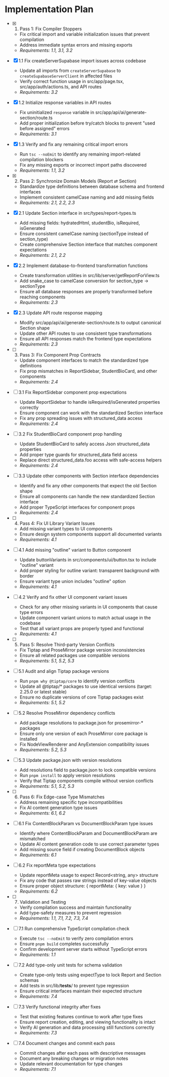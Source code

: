 # Implementation Plan

- [x] 1. Pass 1: Fix Compiler Stoppers
  - Fix critical import and variable initialization issues that prevent compilation
  - Address immediate syntax errors and missing exports
  - _Requirements: 1.1, 3.1, 3.2_

- [x] 1.1 Fix createServerSupabase import issues across codebase
  - Update all imports from `createServerSupabase` to `createSupabaseServerClient` in affected files
  - Verify correct function usage in src/app/page.tsx, src/app/auth/actions.ts, and API routes
  - _Requirements: 3.2_

- [x] 1.2 Initialize response variables in API routes
  - Fix uninitialized `response` variable in src/app/api/ai/generate-section/route.ts
  - Add proper initialization before try/catch blocks to prevent "used before assigned" errors
  - _Requirements: 3.1_

- [x] 1.3 Verify and fix any remaining critical import errors
  - Run `tsc --noEmit` to identify any remaining import-related compilation blockers
  - Fix any missing exports or incorrect import paths discovered
  - _Requirements: 1.1, 3.2_

- [x] 2. Pass 2: Synchronize Domain Models (Report ⇄ Section)
  - Standardize type definitions between database schema and frontend interfaces
  - Implement consistent camelCase naming and add missing fields
  - _Requirements: 2.1, 2.2, 2.3_

- [x] 2.1 Update Section interface in src/types/report-types.ts
  - Add missing fields: hydratedHtml, studentBio, isRequired, isGenerated
  - Ensure consistent camelCase naming (sectionType instead of section_type)
  - Create comprehensive Section interface that matches component expectations
  - _Requirements: 2.1, 2.2_

- [x] 2.2 Implement database-to-frontend transformation functions
  - Create transformation utilities in src/lib/server/getReportForView.ts
  - Add snake_case to camelCase conversion for section_type → sectionType
  - Ensure all database responses are properly transformed before reaching components
  - _Requirements: 2.3_

- [x] 2.3 Update API route response mapping
  - Modify src/app/api/ai/generate-section/route.ts to output canonical Section shape
  - Update other API routes to use consistent type transformations
  - Ensure all API responses match the frontend type expectations
  - _Requirements: 2.3_

- [ ] 3. Pass 3: Fix Component Prop Contracts
  - Update component interfaces to match the standardized type definitions
  - Fix prop mismatches in ReportSidebar, StudentBioCard, and other components
  - _Requirements: 2.4_

- [ ] 3.1 Fix ReportSidebar component prop expectations
  - Update ReportSidebar to handle isRequired/isGenerated properties correctly
  - Ensure component can work with the standardized Section interface
  - Fix any prop spreading issues with structured_data access
  - _Requirements: 2.4_

- [ ] 3.2 Fix StudentBioCard component prop handling
  - Update StudentBioCard to safely access Json structured_data properties
  - Add proper type guards for structured_data field access
  - Replace direct structured_data.foo access with safe-access helpers
  - _Requirements: 2.4_

- [ ] 3.3 Update other components with Section interface dependencies
  - Identify and fix any other components that expect the old Section shape
  - Ensure all components can handle the new standardized Section interface
  - Add proper TypeScript interfaces for component props
  - _Requirements: 2.4_

- [ ] 4. Pass 4: Fix UI Library Variant Issues
  - Add missing variant types to UI components
  - Ensure design system components support all documented variants
  - _Requirements: 4.1_

- [ ] 4.1 Add missing "outline" variant to Button component
  - Update buttonVariants in src/components/ui/button.tsx to include "outline" variant
  - Add proper styling for outline variant: transparent background with border
  - Ensure variant type union includes "outline" option
  - _Requirements: 4.1_

- [ ] 4.2 Verify and fix other UI component variant issues
  - Check for any other missing variants in UI components that cause type errors
  - Update component variant unions to match actual usage in the codebase
  - Test that all variant props are properly typed and functional
  - _Requirements: 4.1_

- [ ] 5. Pass 5: Resolve Third-party Version Conflicts
  - Fix Tiptap and ProseMirror package version inconsistencies
  - Ensure all related packages use compatible versions
  - _Requirements: 5.1, 5.2, 5.3_

- [ ] 5.1 Audit and align Tiptap package versions
  - Run `pnpm why @tiptap/core` to identify version conflicts
  - Update all @tiptap/* packages to use identical versions (target: 2.25.0 or latest stable)
  - Ensure no duplicate versions of core Tiptap packages exist
  - _Requirements: 5.1, 5.2_

- [ ] 5.2 Resolve ProseMirror dependency conflicts
  - Add package resolutions to package.json for prosemirror-* packages
  - Ensure only one version of each ProseMirror core package is installed
  - Fix NodeViewRenderer and AnyExtension compatibility issues
  - _Requirements: 5.2, 5.3_

- [ ] 5.3 Update package.json with version resolutions
  - Add resolutions field to package.json to lock compatible versions
  - Run `pnpm install` to apply version resolutions
  - Verify that Tiptap components compile without version conflicts
  - _Requirements: 5.1, 5.2, 5.3_

- [ ] 6. Pass 6: Fix Edge-case Type Mismatches
  - Address remaining specific type incompatibilities
  - Fix AI content generation type issues
  - _Requirements: 6.1, 6.2_

- [ ] 6.1 Fix ContentBlockParam vs DocumentBlockParam type issues
  - Identify where ContentBlockParam and DocumentBlockParam are mismatched
  - Update AI content generation code to use correct parameter types
  - Add missing source field if creating DocumentBlock objects
  - _Requirements: 6.1_

- [ ] 6.2 Fix reportMeta type expectations
  - Update reportMeta usage to expect Record<string, any> structure
  - Fix any code that passes raw strings instead of key-value objects
  - Ensure proper object structure: { reportMeta: { key: value } }
  - _Requirements: 6.2_

- [ ] 7. Validation and Testing
  - Verify compilation success and maintain functionality
  - Add type-safety measures to prevent regression
  - _Requirements: 1.1, 7.1, 7.2, 7.3, 7.4_

- [ ] 7.1 Run comprehensive TypeScript compilation check
  - Execute `tsc --noEmit` to verify zero compilation errors
  - Ensure `pnpm build` completes successfully
  - Confirm development server starts without TypeScript errors
  - _Requirements: 1.1_

- [ ] 7.2 Add type-only unit tests for schema validation
  - Create type-only tests using expectType to lock Report and Section schemas
  - Add tests in src/lib/__tests__/ to prevent type regression
  - Ensure critical interfaces maintain their expected structure
  - _Requirements: 7.4_

- [ ] 7.3 Verify functional integrity after fixes
  - Test that existing features continue to work after type fixes
  - Ensure report creation, editing, and viewing functionality is intact
  - Verify AI generation and data processing still functions correctly
  - _Requirements: 7.3_

- [ ] 7.4 Document changes and commit each pass
  - Commit changes after each pass with descriptive messages
  - Document any breaking changes or migration notes
  - Update relevant documentation for type changes
  - _Requirements: 7.1_